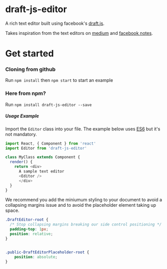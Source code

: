 # draft-js-editor

A rich text editor built using facebook's [draft.js](https://facebook.github.io/draft-js/). 

Takes inspiration from the text editors on [medium](http://medium.com) and 
[facebook notes](https://www.facebook.com/notes/).

# Get started

### Cloning from github
Run `npm install` then `npm start` to start an example

### Here from npm?

Run `npm install draft-js-editor --save`

##### Usage Example

Import the `Editor` class into your file. The example below uses [ES6](https://babeljs.io/) but it's not mandatory.

```javascript
import React, { Component } from 'react'
import Editor from 'draft-js-editor'

class MyClass extends Component {
  render() {
  	return <div>
  	  A sample text editor
  	  <Editor />
	  </div>
  }
}
```

We recommend you add the miniumum styling to your document to avoid a collapsing
margins issue and to avoid the placeholder element taking up space.

```css
.DraftEditor-root {
  /* Stop collapsing margins breaking our side control positioning */
  padding-top: 1px;
  position: relative;
}


.public-DraftEditorPlaceholder-root {
	position: absolute;
}
```
